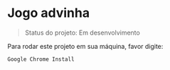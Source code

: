 # Jogo advinha #

> Status do projeto: Em desenvolvimento

Para rodar este projeto em sua máquina, favor digite:

```
Google Chrome Install
```
